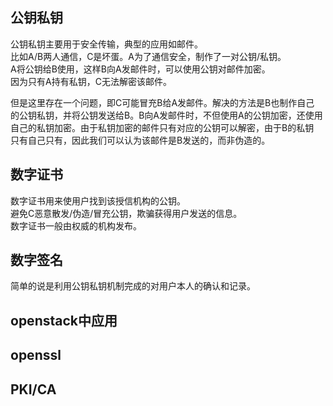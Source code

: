 公钥私钥
----
公钥私钥主要用于安全传输，典型的应用如邮件。  
比如A/B两人通信，C是坏蛋。A为了通信安全，制作了一对公钥/私钥。   
A将公钥给B使用，这样B向A发邮件时，可以使用公钥对邮件加密。     
因为只有A持有私钥，C无法解密该邮件。    

但是这里存在一个问题，即C可能冒充B给A发邮件。解决的方法是B也制作自己    
的公钥私钥，并将公钥发送给B。B向A发邮件时，不但使用A的公钥加密，还使用    
自己的私钥加密。由于私钥加密的邮件只有对应的公钥可以解密，由于B的私钥    
只有自己只有，因此我们可以认为该邮件是B发送的，而非伪造的。    

数字证书
----
数字证书用来使用户找到该授信机构的公钥。  
避免C恶意散发/伪造/冒充公钥，欺骗获得用户发送的信息。  
数字证书一般由权威的机构发布。  

数字签名
----
简单的说是利用公钥私钥机制完成的对用户本人的确认和记录。  


openstack中应用
----

openssl
----

PKI/CA
----

